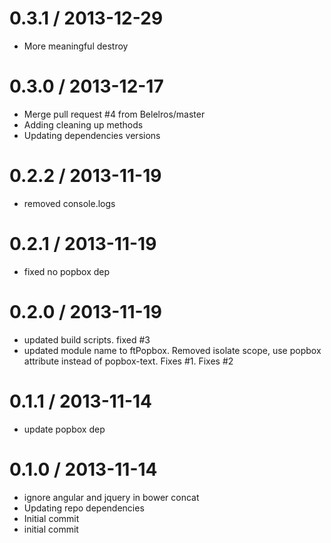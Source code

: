 
0.3.1 / 2013-12-29 
==================

  * More meaningful destroy

0.3.0 / 2013-12-17
==================

  * Merge pull request #4 from Belelros/master
  * Adding cleaning up methods
  * Updating dependencies versions

0.2.2 / 2013-11-19 
==================

  * removed console.logs

0.2.1 / 2013-11-19 
==================

  * fixed no popbox dep

0.2.0 / 2013-11-19 
==================

  * updated build scripts.  fixed #3
  * updated module name to ftPopbox.  Removed isolate scope, use popbox attribute instead of popbox-text.  Fixes #1. Fixes #2

0.1.1 / 2013-11-14 
==================

  * update popbox dep

0.1.0 / 2013-11-14 
==================

  * ignore angular and jquery in bower concat
  * Updating repo dependencies
  * Initial commit
  * initial commit
